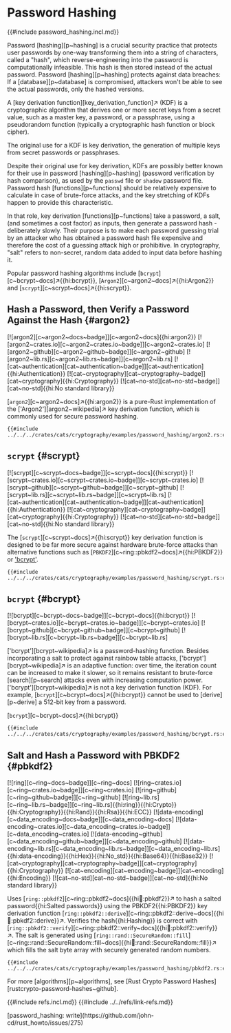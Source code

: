 # Password Hashing

{{#include password_hashing.incl.md}}

Password [hashing][p~hashing] is a crucial security practice that protects user passwords by one-way transforming them into a string of characters, called a "hash", which reverse-engineering into the password is computationally infeasible. This hash is then stored instead of the actual password. Password [hashing][p~hashing] protects against data breaches: If a [database][p~database] is compromised, attackers won't be able to see the actual passwords, only the hashed versions.

A [key derivation function][key_derivation_function]↗ (KDF) is a cryptographic algorithm that derives one or more secret keys from a secret value, such as a master key, a password, or a passphrase, using a pseudorandom function (typically a cryptographic hash function or block cipher).

The original use for a KDF is key derivation, the generation of multiple keys from secret passwords or passphrases.

Despite their original use for key derivation, KDFs are possibly better known for their use in password [hashing][p~hashing] (password verification by hash comparison), as used by the `passwd` file or `shadow` password file. Password hash [functions][p~functions] should be relatively expensive to calculate in case of brute-force attacks, and the key stretching of KDFs happen to provide this characteristic.

In that role, key derivation [functions][p~functions] take a password, a salt, (and sometimes a cost factor) as inputs, then generate a password hash - deliberately slowly. Their purpose is to make each password guessing trial by an attacker who has obtained a password hash file expensive and therefore the cost of a guessing attack high or prohibitive. In cryptography, "salt" refers to non-secret, random data added to input data before hashing it.

Popular password hashing algorithms include [`bcrypt`][c~bcrypt~docs]↗{{hi:bcrypt}}, [`Argon2`][c~argon2~docs]↗{{hi:Argon2}} and [`scrypt`][c~scrypt~docs]↗{{hi:scrypt}}.

## Hash a Password, then Verify a Password Against the Hash {#argon2}

[![argon2][c~argon2~docs~badge]][c~argon2~docs]{{hi:argon2}}
[![argon2~crates.io][c~argon2~crates.io~badge]][c~argon2~crates.io]
[![argon2~github][c~argon2~github~badge]][c~argon2~github]
[![argon2~lib.rs][c~argon2~lib.rs~badge]][c~argon2~lib.rs]
[![cat~authentication][cat~authentication~badge]][cat~authentication]{{hi:Authentication}}
[![cat~cryptography][cat~cryptography~badge]][cat~cryptography]{{hi:Cryptography}}
[![cat~no-std][cat~no-std~badge]][cat~no-std]{{hi:No standard library}}

[`argon2`][c~argon2~docs]↗{{hi:argon2}} is a pure-Rust implementation of the ['Argon2'][argon2~wikipedia]↗ key derivation function, which is commonly used for secure password hashing.

```rust,editable
{{#include ../../../crates/cats/cryptography/examples/password_hashing/argon2.rs:example}}
```

## `scrypt` {#scrypt}

[![scrypt][c~scrypt~docs~badge]][c~scrypt~docs]{{hi:scrypt}}
[![scrypt~crates.io][c~scrypt~crates.io~badge]][c~scrypt~crates.io]
[![scrypt~github][c~scrypt~github~badge]][c~scrypt~github]
[![scrypt~lib.rs][c~scrypt~lib.rs~badge]][c~scrypt~lib.rs]
[![cat~authentication][cat~authentication~badge]][cat~authentication]{{hi:Authentication}}
[![cat~cryptography][cat~cryptography~badge]][cat~cryptography]{{hi:Cryptography}}
[![cat~no-std][cat~no-std~badge]][cat~no-std]{{hi:No standard library}}

The [`scrypt`][c~scrypt~docs]↗{{hi:scrypt}} key derivation function is designed to be far more secure against hardware brute-force attacks than alternative functions such as [`PBKDF2`][c~ring::pbkdf2~docs]↗{{hi:PBKDF2}} or ['bcrypt'](#bcrypt).

```rust,editable
{{#include ../../../crates/cats/cryptography/examples/password_hashing/scrypt.rs:example}}
```

## `bcrypt` {#bcrypt}

[![bcrypt][c~bcrypt~docs~badge]][c~bcrypt~docs]{{hi:bcrypt}}
[![bcrypt~crates.io][c~bcrypt~crates.io~badge]][c~bcrypt~crates.io]
[![bcrypt~github][c~bcrypt~github~badge]][c~bcrypt~github]
[![bcrypt~lib.rs][c~bcrypt~lib.rs~badge]][c~bcrypt~lib.rs]

['bcrypt'][bcrypt~wikipedia]↗ is a password-hashing function. Besides incorporating a salt to protect against rainbow table attacks, ['bcrypt'][bcrypt~wikipedia]↗ is an adaptive function: over time, the iteration count can be increased to make it slower, so it remains resistant to brute-force [search][p~search] attacks even with increasing computation power. ['bcrypt'][bcrypt~wikipedia]↗ is not a key derivation function (KDF). For example, [`bcrypt`][c~bcrypt~docs]↗{{hi:bcrypt}} cannot be used to [derive][p~derive] a 512-bit key from a password.

[`bcrypt`][c~bcrypt~docs]↗{{hi:bcrypt}}

```rust,editable
{{#include ../../../crates/cats/cryptography/examples/password_hashing/bcrypt.rs:example}}
```

## Salt and Hash a Password with PBKDF2 {#pbkdf2}

[![ring][c~ring~docs~badge]][c~ring~docs] [![ring~crates.io][c~ring~crates.io~badge]][c~ring~crates.io] [![ring~github][c~ring~github~badge]][c~ring~github] [![ring~lib.rs][c~ring~lib.rs~badge]][c~ring~lib.rs]{{hi:ring}}{{hi:Crypto}}{{hi:Cryptography}}{{hi:Rand}}{{hi:Rsa}}{{hi:ECC}} [![data-encoding][c~data_encoding~docs~badge]][c~data_encoding~docs] [![data-encoding~crates.io][c~data_encoding~crates.io~badge]][c~data_encoding~crates.io] [![data-encoding~github][c~data_encoding~github~badge]][c~data_encoding~github] [![data-encoding~lib.rs][c~data_encoding~lib.rs~badge]][c~data_encoding~lib.rs]{{hi:data-encoding}}{{hi:Hex}}{{hi:No_std}}{{hi:Base64}}{{hi:Base32}} [![cat~cryptography][cat~cryptography~badge]][cat~cryptography]{{hi:Cryptography}} [![cat~encoding][cat~encoding~badge]][cat~encoding]{{hi:Encoding}} [![cat~no-std][cat~no-std~badge]][cat~no-std]{{hi:No standard library}}

Uses [`ring::pbkdf2`][c~ring::pbkdf2~docs]{{hi:ring::pbkdf2}}↗ to hash a salted password{{hi:Salted passwords}} using the PBKDF2{{hi:PBKDF2}} key derivation function [`ring::pbkdf2::derive`][c~ring::pbkdf2::derive~docs]{{hi:ring::pbkdf2::derive}}↗.
Verifies the hash{{hi:Hashing}} is correct with [`ring::pbkdf2::verify`][c~ring::pbkdf2::verify~docs]{{hi:ring::pbkdf2::verify}}↗.
The salt is generated using [`ring::rand::SecureRandom::fill`][c~ring::rand::SecureRandom::fill~docs]{{hi:ring::rand::SecureRandom::fill}}↗ which fills the salt byte array with securely generated random numbers.

```rust,editable
{{#include ../../../crates/cats/cryptography/examples/password_hashing/pbkdf2.rs:example}}
```

For more [algorithms][p~algorithms], see [Rust Crypto Password Hashes][rustcrypto-password-hashes~github].

{{#include refs.incl.md}}
{{#include ../../refs/link-refs.md}}

<div class="hidden">
[password_hashing: write](https://github.com/john-cd/rust_howto/issues/275)
</div>
